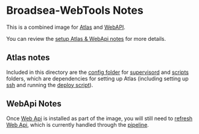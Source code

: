 # Broadsea-WebTools Notes

This is a combined image for [Atlas](https://github.com/OHDSI/Atlas) and [WebAPI](https://github.com/OHDSI/WebAPI).

You can review the [setup Atlas & WebApi notes](/docs/setup/setup_atlas_webapi.md) for more details.

## Atlas notes

Included in this directory are the [config folder](/apps/broadsea-webtools/config/) for [supervisord](https://github.com/OHDSI/Broadsea-WebTools/blob/master/Dockerfile#L14) and [scripts](/apps/broadsea-webtools/scripts/) folders, which are dependencies for setting up Atlas (including setting up [ssh](/apps/broadsea-webtools/scripts/enable_ssh.sh) and running the [deploy script](/apps/broadsea-webtools/scripts/deploy_script.sh)).

## WebApi Notes

Once [Web Api](https://github.com/OHDSI/WebAPI) is installed as part of the image, you will still need to [refresh Web Api](/sql/scripts/Web_Api_Refresh.sql), which is currently handled through the [pipeline](/pipelines/README.md/#broadsea-release-pipeline).

